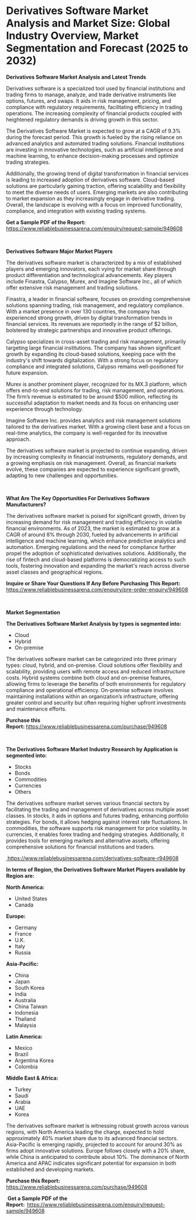<p><h1>Derivatives Software Market Analysis and Market Size: Global Industry Overview, Market Segmentation and Forecast (2025 to 2032)</h1></p><p><strong>Derivatives Software Market Analysis and Latest Trends</strong></p>
<p><p>Derivatives software is a specialized tool used by financial institutions and trading firms to manage, analyze, and trade derivative instruments like options, futures, and swaps. It aids in risk management, pricing, and compliance with regulatory requirements, facilitating efficiency in trading operations. The increasing complexity of financial products coupled with heightened regulatory demands is driving growth in this sector.</p><p>The Derivatives Software Market is expected to grow at a CAGR of 9.3% during the forecast period. This growth is fueled by the rising reliance on advanced analytics and automated trading solutions. Financial institutions are investing in innovative technologies, such as artificial intelligence and machine learning, to enhance decision-making processes and optimize trading strategies.</p><p>Additionally, the growing trend of digital transformation in financial services is leading to increased adoption of derivatives software. Cloud-based solutions are particularly gaining traction, offering scalability and flexibility to meet the diverse needs of users. Emerging markets are also contributing to market expansion as they increasingly engage in derivative trading. Overall, the landscape is evolving with a focus on improved functionality, compliance, and integration with existing trading systems.</p></p>
<p><strong>Get a Sample PDF of the Report:&nbsp;</strong> <a href="https://www.reliablebusinessarena.com/enquiry/request-sample/949608?utm_campaign=2532&utm_medium=2&utm_source=Github&utm_content=ia&utm_term=18042025&utm_id=derivatives-software">https://www.reliablebusinessarena.com/enquiry/request-sample/949608</a></p>
<p>&nbsp;</p>
<p><strong>Derivatives Software Major Market Players</strong></p>
<p><p>The derivatives software market is characterized by a mix of established players and emerging innovators, each vying for market share through product differentiation and technological advancements. Key players include Finastra, Calypso, Murex, and Imagine Software Inc., all of which offer extensive risk management and trading solutions.</p><p>Finastra, a leader in financial software, focuses on providing comprehensive solutions spanning trading, risk management, and regulatory compliance. With a market presence in over 130 countries, the company has experienced strong growth, driven by digital transformation trends in financial services. Its revenues are reportedly in the range of $2 billion, bolstered by strategic partnerships and innovative product offerings.</p><p>Calypso specializes in cross-asset trading and risk management, primarily targeting large financial institutions. The company has shown significant growth by expanding its cloud-based solutions, keeping pace with the industry's shift towards digitalization. With a strong focus on regulatory compliance and integrated solutions, Calypso remains well-positioned for future expansion.</p><p>Murex is another prominent player, recognized for its MX.3 platform, which offers end-to-end solutions for trading, risk management, and operations. The firm’s revenue is estimated to be around $500 million, reflecting its successful adaptation to market needs and its focus on enhancing user experience through technology.</p><p>Imagine Software Inc. provides analytics and risk management solutions tailored to the derivatives market. With a growing client base and a focus on real-time analytics, the company is well-regarded for its innovative approach.</p><p>The derivatives software market is projected to continue expanding, driven by increasing complexity in financial instruments, regulatory demands, and a growing emphasis on risk management. Overall, as financial markets evolve, these companies are expected to experience significant growth, adapting to new challenges and opportunities.</p></p>
<p>&nbsp;</p>
<p><strong>What Are The Key Opportunities For Derivatives Software Manufacturers?</strong></p>
<p><p>The derivatives software market is poised for significant growth, driven by increasing demand for risk management and trading efficiency in volatile financial environments. As of 2023, the market is estimated to grow at a CAGR of around 8% through 2030, fueled by advancements in artificial intelligence and machine learning, which enhance predictive analytics and automation. Emerging regulations and the need for compliance further propel the adoption of sophisticated derivatives solutions. Additionally, the rise of fintech and cloud-based platforms is democratizing access to such tools, fostering innovation and expanding the market's reach across diverse asset classes and geographical regions.</p></p>
<p><strong>Inquire or Share Your Questions If Any Before Purchasing This Report:</strong> <a href="https://www.reliablebusinessarena.com/enquiry/pre-order-enquiry/949608?utm_campaign=2532&utm_medium=2&utm_source=Github&utm_content=ia&utm_term=18042025&utm_id=derivatives-software">https://www.reliablebusinessarena.com/enquiry/pre-order-enquiry/949608</a></p>
<p>&nbsp;</p>
<p><strong>Market Segmentation</strong></p>
<p><strong>The Derivatives Software Market Analysis by types is segmented into:</strong></p>
<p><ul><li>Cloud</li><li>Hybrid</li><li>On-premise</li></ul></p>
<p><p>The derivatives software market can be categorized into three primary types: cloud, hybrid, and on-premise. Cloud solutions offer flexibility and scalability, providing users with remote access and reduced infrastructure costs. Hybrid systems combine both cloud and on-premise features, allowing firms to leverage the benefits of both environments for regulatory compliance and operational efficiency. On-premise software involves maintaining installations within an organization’s infrastructure, offering greater control and security but often requiring higher upfront investments and maintenance efforts.</p></p>
<p><strong>Purchase this Report:&nbsp;</strong><a href="https://www.reliablebusinessarena.com/purchase/949608?utm_campaign=2532&utm_medium=2&utm_source=Github&utm_content=ia&utm_term=18042025&utm_id=derivatives-software">https://www.reliablebusinessarena.com/purchase/949608</a></p>
<p>&nbsp;</p>
<p><strong>The Derivatives Software Market Industry Research by Application is segmented into:</strong></p>
<p><ul><li>Stocks</li><li>Bonds</li><li>Commodities</li><li>Currencies</li><li>Others</li></ul></p>
<p><p>The derivatives software market serves various financial sectors by facilitating the trading and management of derivatives across multiple asset classes. In stocks, it aids in options and futures trading, enhancing portfolio strategies. For bonds, it allows hedging against interest rate fluctuations. In commodities, the software supports risk management for price volatility. In currencies, it enables forex trading and hedging strategies. Additionally, it provides tools for emerging markets and alternative assets, offering comprehensive solutions for financial institutions and traders.</p></p>
<p><a href="https://www.reliablebusinessarena.com/derivatives-software-r949608?utm_campaign=2532&utm_medium=2&utm_source=Github&utm_content=ia&utm_term=18042025&utm_id=derivatives-software">&nbsp;https://www.reliablebusinessarena.com/derivatives-software-r949608</a></p>
<p><strong>In terms of Region, the Derivatives Software Market Players available by Region are:</strong></p>
<p>
    <p> <strong> North America: </strong>
        <ul>
            <li>United States</li>
            <li>Canada</li>
        </ul>
        </p> 
    <p> <strong> Europe: </strong>
        <ul>
            <li>Germany</li>
            <li>France</li>
            <li>U.K.</li>
            <li>Italy</li>
            <li>Russia</li>
        </ul>
        </p> 
    <p> <strong> Asia-Pacific: </strong>
        <ul>
            <li>China</li>
            <li>Japan</li>
            <li>South Korea</li>
            <li>India</li>
            <li>Australia</li>
            <li>China Taiwan</li>
            <li>Indonesia</li>
            <li>Thailand</li>
            <li>Malaysia</li>
        </ul>
        </p> 
    <p> <strong> Latin America: </strong>
        <ul>
            <li>Mexico</li>
            <li>Brazil</li>
            <li>Argentina Korea</li>
            <li>Colombia</li>
        </ul>
        </p> 
    <p> <strong> Middle East & Africa: </strong>
        <ul>
            <li>Turkey</li>
            <li>Saudi</li>
            <li>Arabia</li>
            <li>UAE</li>
            <li>Korea</li>
        </ul>
    </p>
    </p>
<p><p>The derivatives software market is witnessing robust growth across various regions, with North America leading the charge, expected to hold approximately 40% market share due to its advanced financial sectors. Asia-Pacific is emerging rapidly, projected to account for around 30% as firms adopt innovative solutions. Europe follows closely with a 20% share, while China is anticipated to contribute about 10%. The dominance of North America and APAC indicates significant potential for expansion in both established and developing markets.</p></p>
<p><strong>Purchase this Report: </strong><a href="https://www.reliablebusinessarena.com/purchase/949608?utm_campaign=2532&utm_medium=2&utm_source=Github&utm_content=ia&utm_term=18042025&utm_id=derivatives-software">https://www.reliablebusinessarena.com/purchase/949608</a></p>
<p>&nbsp;<strong>Get a Sample PDF of the Report:&nbsp;&nbsp;</strong><a href="https://www.reliablebusinessarena.com/enquiry/request-sample/949608?utm_campaign=2532&utm_medium=2&utm_source=Github&utm_content=ia&utm_term=18042025&utm_id=derivatives-software">https://www.reliablebusinessarena.com/enquiry/request-sample/949608</a></p>
<p><strong></strong></p>
<p><p></p><p></p><p></p></p>